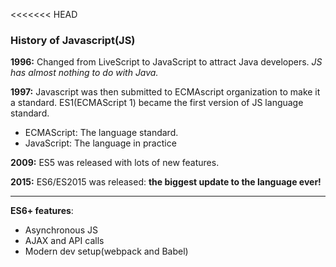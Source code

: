 <<<<<<< HEAD
<h3>History of Javascript(JS)</h3>

<b>1996:</b> Changed from LiveScript to JavaScript to attract Java developers. <i>JS has almost nothing to do with Java.</i>

<b>1997:</b> Javascript was then submitted to ECMAscript organization to make it a standard. ES1(ECMAScript 1) became the first version of JS language standard.

<ul>
  <li>ECMAScript: The language standard.</li>
  <li>JavaScript: The language in practice</li>
</ul>

<b>2009:</b> ES5 was released with lots of new features.

<b>2015:</b> ES6/ES2015 was released: <b>the biggest update to the language ever!</b>

<hr></hr>

<b>ES6+ features</b>:

<ul>
  <li>Asynchronous JS</li>
  <li>AJAX and API calls</li>
  <li>Modern dev setup(webpack and Babel)</li>
</ul>
